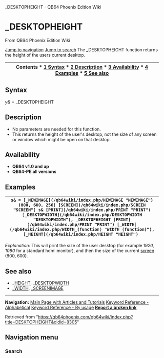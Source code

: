 


\_DESKTOPHEIGHT - QB64 Phoenix Edition Wiki








# \_DESKTOPHEIGHT



From QB64 Phoenix Edition Wiki



[Jump to navigation](#mw-head)
[Jump to search](#searchInput)
The \_DESKTOPHEIGHT function returns the height of the users current desktop.


  






| Contents * [1 Syntax](#Syntax) * [2 Description](#Description) * [3 Availability](#Availability) * [4 Examples](#Examples) * [5 See also](#See_also) |
| --- |


## Syntax


*y&* = \_DESKTOPHEIGHT
  




## Description


* No parameters are needed for this function.
* This returns the height of the user's desktop, not the size of any screen or window which might be open on that desktop.


  




## Availability


* **QB64 v1.0 and up**
* **QB64-PE all versions**


  




## Examples




| ``` s& = [_NEWIMAGE](/qb64wiki/index.php/NEWIMAGE "NEWIMAGE")(800, 600, 256) [SCREEN](/qb64wiki/index.php/SCREEN "SCREEN") s& [PRINT](/qb64wiki/index.php/PRINT "PRINT") [_DESKTOPWIDTH](/qb64wiki/index.php/DESKTOPWIDTH "DESKTOPWIDTH"), _DESKTOPHEIGHT [PRINT](/qb64wiki/index.php/PRINT "PRINT") [_WIDTH](/qb64wiki/index.php/WIDTH_(function) "WIDTH (function)"), [_HEIGHT](/qb64wiki/index.php/HEIGHT "HEIGHT")  ``` |
| --- |


*Explanation:* This will print the size of the user desktop (for example *1920, 1080* for a standard hdmi monitor), and then the size of the current [screen](/qb64wiki/index.php/SCREEN "SCREEN") (800, 600).
  




## See also


* [\_HEIGHT](/qb64wiki/index.php/HEIGHT "HEIGHT"), [\_DESKTOPWIDTH](/qb64wiki/index.php/DESKTOPWIDTH "DESKTOPWIDTH")
* [\_WIDTH](/qb64wiki/index.php/WIDTH "WIDTH"), [\_SCREENIMAGE](/qb64wiki/index.php/SCREENIMAGE "SCREENIMAGE")


  






---


**Navigation:**
[Main Page with Articles and Tutorials](/qb64wiki/index.php/Main_Page "Main Page")
[Keyword Reference - Alphabetical](/qb64wiki/index.php/Keyword_Reference_-_Alphabetical "Keyword Reference - Alphabetical")
[Keyword Reference - By usage](/qb64wiki/index.php/Keyword_Reference_-_By_usage "Keyword Reference - By usage")
**[Report a broken link](https://qb64phoenix.com/forum/showthread.php?tid=2800)**  





Retrieved from "<https://qb64phoenix.com/qb64wiki/index.php?title=DESKTOPHEIGHT&oldid=8305>"




## Navigation menu








### Search





















